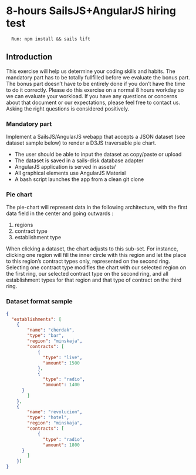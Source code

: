 

# 8-hours SailsJS+AngularJS hiring test  
  
``  
Run: npm install && sails lift  
``  
  
## Introduction

This exercise will help us determine your coding skills and habits. The mandatory part has to be totally fullfilled before we evaluate the bonus part. The bonus part doesn’t have to be entirely done if you don’t have the time to do it correctly. Please do this exercise on a normal 8 hours workday so we can evaluate your workload.
If you have any questions or concerns about that document or our expectations, please feel free to contact us. Asking the right questions is considered positively.

### Mandatory part
Implement a SailsJS/AngularJS webapp that accepts a JSON dataset (see dataset sample below) to render a D3JS traversable pie chart.
- The user should be able to input the dataset as copy/paste or upload 
- The dataset is saved in a sails-disk database adapter
- AngularJS application is served in assets/
- All graphical elements use AngularJS Material
- A bash script launches the app from a clean git clone

### Pie chart
The pie-chart will represent data in the following architecture, with the first data field in the center and going outwards :
1. regions
2. contract type
3. establishment type

When clicking a dataset, the chart adjusts to this sub-set. For instance, clicking one region will fill the inner circle with this region and let the place to this region’s contract types only, represented on the second ring. Selecting one contract type modifies the chart with our selected region on the first ring, our selected contract type on the second ring, and all establishment types for that region and that type of contract on the third ring.  

### Dataset format sample
```json
{  
  "establishments": [  
	{  
		"name": "cherdak",  
		"type": "bar",
		"region": "minskaja",  
		"contracts": [  
			{ 
			  "type": "live", 
			  "amount": 1500 
			}, 
			{ 
			  "type": "radio", 
			  "amount": 1400 
      } 
		]
	},  
	{  
		"name": "revolucion",  
		"type": "hotel",  
		"region": "minskaja",  
		"contracts": [  
			{ 
			  "type": "radio",
			  "amount": 1800 
      } 
		]  
	}]
}
```
